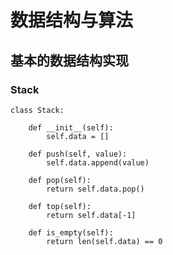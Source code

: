 # 数据结构与算法

## 基本的数据结构实现

### Stack

```python3
class Stack:

    def __init__(self):
        self.data = []

    def push(self, value):
        self.data.append(value)

    def pop(self):
        return self.data.pop()

    def top(self):
        return self.data[-1]

    def is_empty(self):
        return len(self.data) == 0
```

